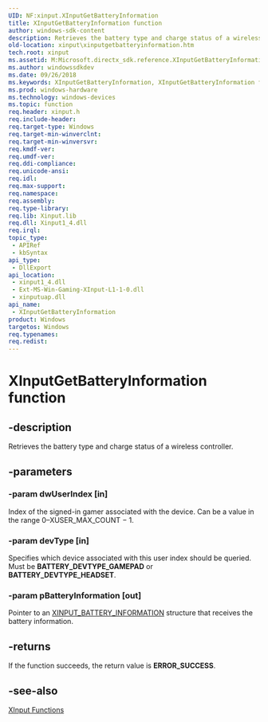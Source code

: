 ```yaml
---
UID: NF:xinput.XInputGetBatteryInformation
title: XInputGetBatteryInformation function
author: windows-sdk-content
description: Retrieves the battery type and charge status of a wireless controller.
old-location: xinput\xinputgetbatteryinformation.htm
tech.root: xinput
ms.assetid: M:Microsoft.directx_sdk.reference.XInputGetBatteryInformation(DWORD,BYTE,XINPUT_BATTERY_INFORMATION@)
ms.author: windowssdkdev
ms.date: 09/26/2018
ms.keywords: XInputGetBatteryInformation, XInputGetBatteryInformation function [XInput Game Controller APIs], xinput.xinputgetbatteryinformation, xinput/XInputGetBatteryInformation
ms.prod: windows-hardware
ms.technology: windows-devices
ms.topic: function
req.header: xinput.h
req.include-header: 
req.target-type: Windows
req.target-min-winverclnt: 
req.target-min-winversvr: 
req.kmdf-ver: 
req.umdf-ver: 
req.ddi-compliance: 
req.unicode-ansi: 
req.idl: 
req.max-support: 
req.namespace: 
req.assembly: 
req.type-library: 
req.lib: Xinput.lib
req.dll: Xinput1_4.dll
req.irql: 
topic_type:
 - APIRef
 - kbSyntax
api_type:
 - DllExport
api_location:
 - xinput1_4.dll
 - Ext-MS-Win-Gaming-XInput-L1-1-0.dll
 - xinputuap.dll
api_name:
 - XInputGetBatteryInformation
product: Windows
targetos: Windows
req.typenames: 
req.redist: 
---
```


# XInputGetBatteryInformation function


## -description


Retrieves the battery type and charge status of a wireless controller.


## -parameters




### -param dwUserIndex [in]

Index of the signed-in gamer associated with the device. Can be a value in the range 0–XUSER_MAX_COUNT − 1.


### -param devType [in]

Specifies which device associated with this user index should be queried. Must be <b>BATTERY_DEVTYPE_GAMEPAD</b> or <b>BATTERY_DEVTYPE_HEADSET</b>.


### -param pBatteryInformation [out]

Pointer to an <a href="https://msdn.microsoft.com/en-us/library/Ff729734(v=VS.85).aspx">XINPUT_BATTERY_INFORMATION</a> structure that receives the battery information.


## -returns



If the function succeeds, the return value is <b>ERROR_SUCCESS</b>.




## -see-also




<a href="https://msdn.microsoft.com/c1533555-9094-0030-f025-6f47e9002e1a">XInput Functions</a>
 

 

